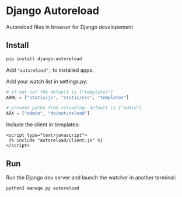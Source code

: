 # Django Autoreload

Autoreload files in browser for Django developement

## Install

   ```bash
   pip install django-autoreload   
   ```

Add `"autoreload",` to installed apps.

Add your watch list in settings.py:

  ```python
  # if not set the default is ["templates"]
  ARWL = ["static/js", "static/css", "templates"]
  
  # prevent paths from reloading: default is ["admin"]
  ARX = ["admin", "do/not/reload"]
  ```
  
Include the client in templates:

   ```django
   <script type="text/javascript">
    {% include "autoreload/client.js" %}
   </script>
   ```

## Run

Run the Django dev server and launch the watcher in another terminal:

   ```bash
   python3 manage.py autoreload
   ```